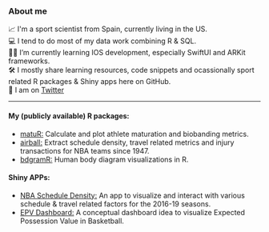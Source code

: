 
### About me

📈 I'm a sport scientist from Spain, currently living in the US.  
💻 I tend to do most of my data work combining R & SQL.  
🤳🏻 I’m currently learning IOS development, especially SwiftUI and ARKit frameworks.  
🛠 I mostly share learning resources, code snippets and ocassionally sport related R packages & Shiny apps here on GitHub.  
💬 I am on [Twitter](https://twitter.com/jfernandez__)  

***

#### My (publicly available) R packages:

* [matuR:](https://github.com/josedv82/matuR) Calculate and plot athlete maturation and biobanding metrics.   
* [airball:](https://github.com/josedv82/airball) Extract schedule density, travel related metrics and injury transactions for NBA teams since 1947. 
* [bdgramR:](https://github.com/josedv82/bdgramR/blob/master/README.md) Human body diagram visualizations in R. 

#### Shiny APPs:

* [NBA Schedule Density:](https://josedv.shinyapps.io/NBASchedule/) An app to visualize and interact with various schedule & travel related factors for the 2016-19 seasons.
* [EPV Dashboard:](https://josedv.shinyapps.io/EPV_NBA_Dashboard/) A conceptual dashboard idea to visualize Expected Possession Value in Basketball.

